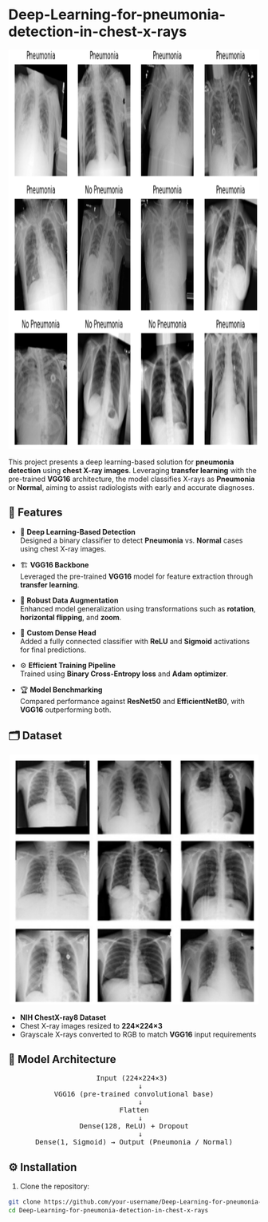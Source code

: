 # Deep-Learning-for-pneumonia-detection-in-chest-x-rays

<p align="center">
  <img src="images/image1.png" alt="Chest X-ray Sample" width="800" height="800"/>
</p>

This project presents a deep learning-based solution for **pneumonia detection** using **chest X-ray images**. Leveraging **transfer learning** with the pre-trained **VGG16** architecture, the model classifies X-rays as **Pneumonia** or **Normal**, aiming to assist radiologists with early and accurate diagnoses.

## 🚀 Features

- 🧠 **Deep Learning-Based Detection**  
  Designed a binary classifier to detect **Pneumonia** vs. **Normal** cases using chest X-ray images.

- 🏗️ **VGG16 Backbone**  
  Leveraged the pre-trained **VGG16** model for feature extraction through **transfer learning**.

- 🧪 **Robust Data Augmentation**  
  Enhanced model generalization using transformations such as **rotation**, **horizontal flipping**, and **zoom**.

- 🧬 **Custom Dense Head**  
  Added a fully connected classifier with **ReLU** and **Sigmoid** activations for final predictions.

- ⚙️ **Efficient Training Pipeline**  
  Trained using **Binary Cross-Entropy loss** and **Adam optimizer**.

- 🏆 **Model Benchmarking**  
  Compared performance against **ResNet50** and **EfficientNetB0**, with **VGG16** outperforming both.


## 🗂️ Dataset

<p align="center">
  <img src="images/image2.png" alt="Chest X-ray Sample" width="500" height="500"/>
</p>

- **NIH ChestX-ray8 Dataset**
- Chest X-ray images resized to **224×224×3**
- Grayscale X-rays converted to RGB to match **VGG16** input requirements

## 🧱 Model Architecture

<div align="center">

<pre>
Input (224×224×3) 
   ↓
VGG16 (pre-trained convolutional base)
   ↓
Flatten
   ↓
Dense(128, ReLU) + Dropout
   ↓
Dense(1, Sigmoid) → Output (Pneumonia / Normal)
</pre>

</div>


## ⚙️ Installation

1. Clone the repository:
 ```bash
 git clone https://github.com/your-username/Deep-Learning-for-pneumonia-detection-in-chest-x-rays.git
 cd Deep-Learning-for-pneumonia-detection-in-chest-x-rays
